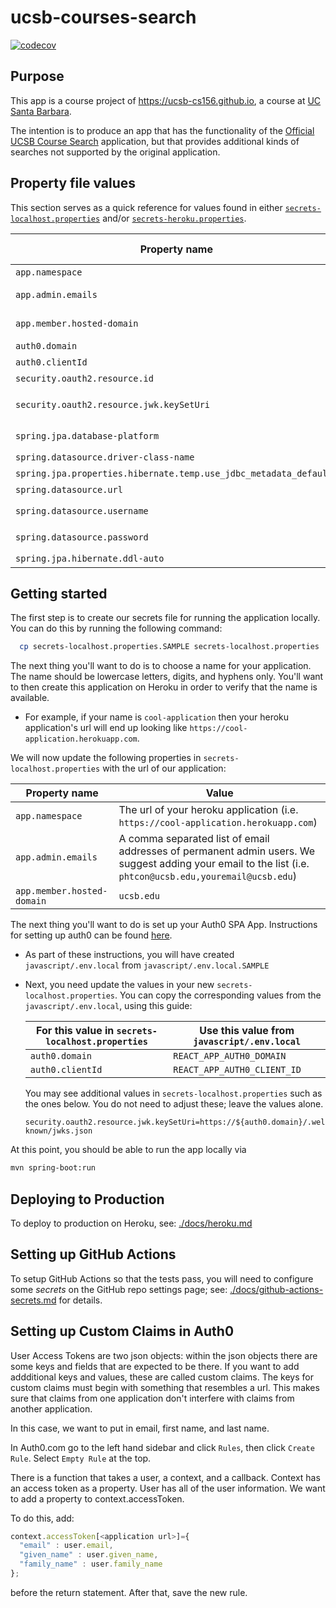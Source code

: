# ucsb-courses-search

[![codecov](https://codecov.io/gh/ucsb-cs156-f20/ucsb-courses-search/branch/main/graph/badge.svg)](https://codecov.io/gh/ucsb-cs156-f20/ucsb-courses-search)

## Purpose

This app is a course project of <https://ucsb-cs156.github.io>, a course at [UC Santa Barbara](https://ucsb.edu).

The intention is to produce an app that has the functionality of the [Official UCSB Course Search](https://my.sa.ucsb.edu/public/curriculum/coursesearch.aspx) application, but that provides additional kinds of searches not supported by
the original application.

## Property file values

This section serves as a quick reference for values found in either [`secrets-localhost.properties`](./secrets-localhost.properties) and/or [`secrets-heroku.properties`](./secrets-heroku.properties).

| Property name                                                     | Heroku only? | Explanation                                                               |
| ----------------------------------------------------------------- | ------------ | ------------------------------------------------------------------------- |
| `app.namespace`                                                   |              | See `Getting Started` below                                               |
| `app.admin.emails`                                                |              | A comma separated list of email addresses of permanent admin users.       |
| `app.member.hosted-domain`                                        |              | The email suffix that identifies members (i.e. `ucsb.edu` vs `gmail.com`) |
| `auth0.domain`                                                    |              | See `Getting Started` below                                               |
| `auth0.clientId`                                                  |              | See `Getting Started` below                                               |
| `security.oauth2.resource.id`                                     |              | Should always be `${app.namespace}/api`                                   |
| `security.oauth2.resource.jwk.keySetUri`                          |              | Should always be `https://\${auth0.domain}/.well-known/jwks.json`         |
| `spring.jpa.database-platform`                                    | Yes          | Should always be `org.hibernate.dialect.PostgreSQLDialect`                |
| `spring.datasource.driver-class-name`                             | Yes          | Should always be `org.postgresql.Driver`                                  |
| `spring.jpa.properties.hibernate.temp.use_jdbc_metadata_defaults` | Yes          | Should always be `false`                                                  |
| `spring.datasource.url`                                           | Yes          | Should always be `${JDBC_DATABASE_URL}`                                   |
| `spring.datasource.username`                                      | Yes          | Should always be `${JDBC_DATABASE_USERNAME}`                              |
| `spring.datasource.password`                                      | Yes          | Should always be `${JDBC_DATABASE_PASSWORD}`                              |
| `spring.jpa.hibernate.ddl-auto`                                   | Yes          | Should always be `update`                                                 |

## Getting started

The first step is to create our secrets file for running the application locally. You can do this by running the following command:

```bash
  cp secrets-localhost.properties.SAMPLE secrets-localhost.properties
```

The next thing you'll want to do is to choose a name for your application. The name should be lowercase letters, digits, and hyphens only. You'll want to then create this application on Heroku in order to verify that the name is available.

- For example, if your name is `cool-application` then your heroku application's url will end up looking like `https://cool-application.herokuapp.com`.

We will now update the following properties in `secrets-localhost.properties` with the url of our application:

| Property name              | Value                                                                                                                                                    |
| -------------------------- | -------------------------------------------------------------------------------------------------------------------------------------------------------- |
| `app.namespace`            | The url of your heroku application (i.e. `https://cool-application.herokuapp.com`)                                                                       |
| `app.admin.emails`         | A comma separated list of email addresses of permanent admin users. We suggest adding your email to the list (i.e. `phtcon@ucsb.edu,youremail@ucsb.edu`) |
| `app.member.hosted-domain` | `ucsb.edu`                                                                                                                                               |

The next thing you'll want to do is set up your Auth0 SPA App. Instructions for setting up auth0 can be found [here](./docs/auth0.md).

- As part of these instructions, you will have created `javascript/.env.local` from `javascript/.env.local.SAMPLE`
- Next, you need update the values in your new `secrets-localhost.properties`. You can copy the corresponding values from the `javascript/.env.local`,
  using this guide:

  | For this value in `secrets-localhost.properties` | Use this value from `javascript/.env.local` |
  | ------------------------------------------------ | ------------------------------------------- |
  | `auth0.domain`                                   | `REACT_APP_AUTH0_DOMAIN`                    |
  | `auth0.clientId`                                 | `REACT_APP_AUTH0_CLIENT_ID`                 |
                    
  You may see additional values in `secrets-localhost.properties` such as the ones below. You do not need to adjust these; leave the values alone.

  ```
  security.oauth2.resource.jwk.keySetUri=https://${auth0.domain}/.well-known/jwks.json
  ```

At this point, you should be able to run the app locally via

```bash
mvn spring-boot:run
```

## Deploying to Production

To deploy to production on Heroku, see: [./docs/heroku.md](./docs/heroku.md)

## Setting up GitHub Actions

To setup GitHub Actions so that the tests pass, you will need to configure
some _secrets_ on the GitHub repo settings page; see: [./docs/github-actions-secrets.md](./docs/github-actions-secrets.md) for details.

## Setting up Custom Claims in Auth0

User Access Tokens are two json objects: within the json objects there are some keys and fields that are expected to be there. If you want to add addditional keys and values, these are called custom claims. The keys for custom claims must begin with something that resembles a url. This makes sure that claims from one application don't interfere with claims from another application.

In this case, we want to put in email, first name, and last name.

In Auth0.com go to the left hand sidebar and click `Rules`, then click `Create Rule`. Select `Empty Rule` at the top.

There is a function that takes a user, a context, and a callback. Context has an access token as a property. User has all of the user information. We want to add a property to context.accessToken.

To do this, add:

```javascript
context.accessToken[<application url>]={
  "email" : user.email,
  "given_name" : user.given_name,
  "family_name" : user.family_name
};
```

before the return statement. After that, save the new rule.
